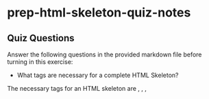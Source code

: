 # prep-html-skeleton-quiz-notes

## Quiz Questions

Answer the following questions in the provided markdown file before turning in this exercise:

- What tags are necessary for a complete HTML Skeleton?

The necessary tags for an HTML skeleton are <!DOCTYPE html>, <html>, <head>, <title>, and <body>.

- What type of content belongs within the `<head>` of an HTML document?

The <head> section of an HTML document contains metadata, such as the title, character set declaration, links to stylesheets and scripts.

- What type of content belongs within the `<body>` of an HTML document?

The `<body>` section of an HTML document contains the visible content of the webpage, including text, images, links, and other elements that users interact with or see when visiting the site.

- Where must the `DOCTYPE` declaration appear in a valid HTML document?

The `DOCTYPE` declaration must appear at the very beginning of an HTML document, before any other content or elements.

## Notes

All student notes should be written here.

How to write `Code Examples` in markdown

for JS:

```javascript
const data = 'Howdy';
```

for HTML:

```html
<div>
  <p>This is text content</p>
</div>
```

for CSS:

```css
div {
  width: 100%;
}
```
